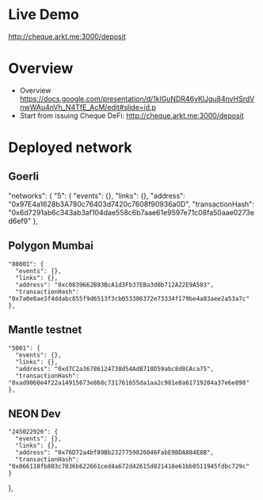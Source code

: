 
# Live Demo
<http://cheque.arkt.me:3000/deposit>

# Overview
- Overview <https://docs.google.com/presentation/d/1klGuNDR46yKlJgu84nvHSrdVnwWAu4nVh_N4TfE_AcM/edit#slide=id.p>
- Start from issuing Cheque DeFi: <http://cheque.arkt.me:3000/deposit>

# Deployed network

## Goerli

  "networks": {
    "5": {
      "events": {},
      "links": {},
      "address": "0x97E4a1628b3A780c76403d7420c7608f90936a0D",
      "transactionHash": "0x6d7291ab6c343ab3af104dae558c6b7aae61e9597e71c08fa50aae0273ed6ef9"
    },

## Polygon Mumbai

    "80001": {
      "events": {},
      "links": {},
      "address": "0xc0839662B93BcA1d3Fb37EBa3d0b712A22E9A583",
      "transactionHash": "0x7a0e8ae3f4ddabc855f9d6513f3cb053386372e73334f179be4a83aee2a53a7c"
    },

## Mantle testnet

    "5001": {
      "events": {},
      "links": {},
      "address": "0xd7C2a36786124738d54AdB710D59abc8d8CAca75",
      "transactionHash": "0xad9060e4f22a14915673e868c731761655da1aa2c981e8a61719204a37e6e898"
    },

## NEON Dev

    "245022926": {
      "events": {},
      "links": {},
      "address": "0x76D72a4bf89Bb2327759826046FabE9BDA884E8B",
      "transactionHash": "0x066118fb803c7036b622661ced4a672d42615d821418e61bb0511945fdbc729c"
    }
  },

